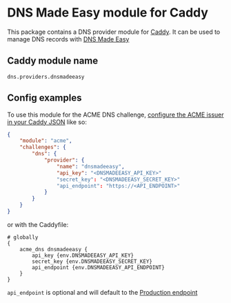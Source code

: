 DNS Made Easy module for Caddy
==============================

This package contains a DNS provider module for [Caddy](https://github.com/caddyserver/caddy). It can be used to manage DNS records with [DNS Made Easy](https://dnsmadeeasy.com)

## Caddy module name

```
dns.providers.dnsmadeeasy
```

## Config examples

To use this module for the ACME DNS challenge, [configure the ACME issuer in your Caddy JSON](https://caddyserver.com/docs/json/apps/tls/automation/policies/issuer/acme/) like so:

```json
{
	"module": "acme",
	"challenges": {
		"dns": {
			"provider": {
				"name": "dnsmadeeasy",
				"api_key": "<DNSMADEEASY_API_KEY>"
				"secret_key": "<DNSMADEEASY_SECRET_KEY>"
				"api_endpoint": "https://<API_ENDPOINT>"
			}
		}
	}
}
```

or with the Caddyfile:

```
# globally
{
	acme_dns dnsmadeeasy {
		api_key {env.DNSMADEEASY_API_KEY}
		secret_key {env.DNSMADEEASY_SECRET_KEY}
		api_endpoint {env.DNSMADEEASY_API_ENDPOINT}
	}
}
```

`api_endpoint` is optional and will default to the [Production endpoint](https://github.com/John-K/dnsmadeeasy/blob/v1.0.0/client.go#L26)
